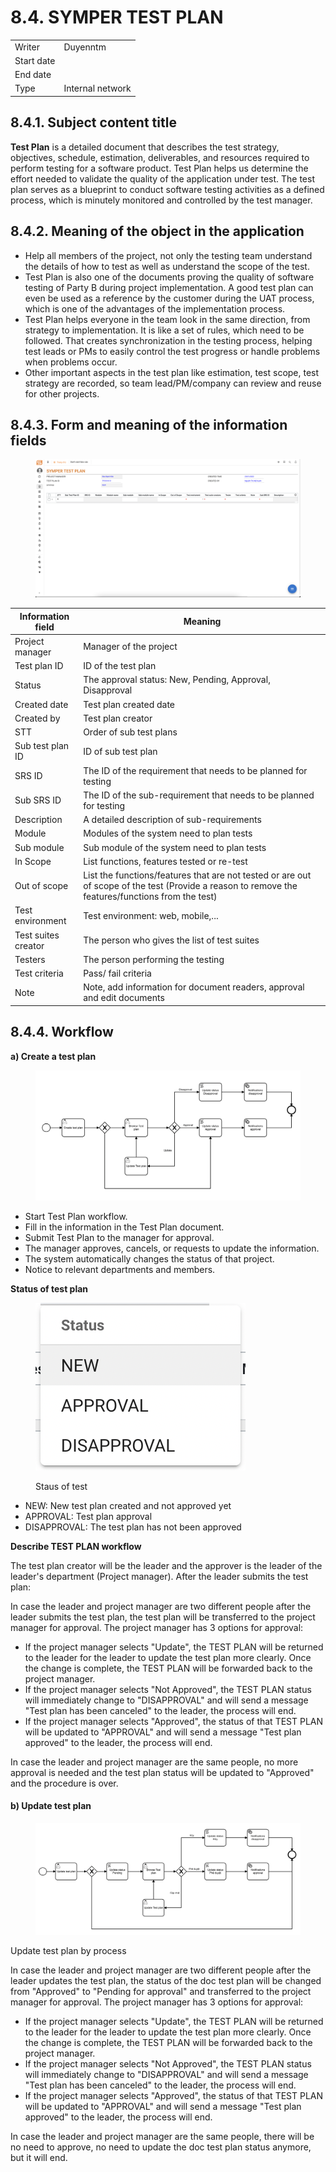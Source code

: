 # 8.4. SYMPER TEST PLAN

|            |                  |
| ---------- | ---------------- |
| Writer     | Duyenntm         |
| Start date |                  |
| End date   |                  |
| Type       | Internal network |

## **8.4.1. Subject content title**

**Test Plan** is a detailed document that describes the test strategy, objectives, schedule, estimation, deliverables, and resources required to perform testing for a software product. Test Plan helps us determine the effort needed to validate the quality of the application under test. The test plan serves as a blueprint to conduct software testing activities as a defined process, which is minutely monitored and controlled by the test manager.

## 8.4.2. Meaning of the object in the application

* Help all members of the project, not only the testing team understand the details of how to test as well as understand the scope of the test.
* Test Plan is also one of the documents proving the quality of software testing of Party B during project implementation. A good test plan can even be used as a reference by the customer during the UAT process, which is one of the advantages of the implementation process.
* Test Plan helps everyone in the team look in the same direction, from strategy to implementation. It is like a set of rules, which need to be followed. That creates synchronization in the testing process, helping test leads or PMs to easily control the test progress or handle problems when problems occur.
* Other important aspects in the test plan like estimation, test scope, test strategy are recorded, so team lead/PM/company can review and reuse for other projects.

## 8.4.3. Form and meaning of the information fields

<figure><img src="../../.gitbook/assets/image (45).png" alt=""><figcaption></figcaption></figure>

| Information field   | Meaning                                                                                                                                           |
| ------------------- | ------------------------------------------------------------------------------------------------------------------------------------------------- |
| Project manager     | Manager of the project                                                                                                                            |
| Test plan ID        | ID of the test plan                                                                                                                               |
| Status              | The approval status: New, Pending, Approval, Disapproval                                                                                          |
| Created date        | Test plan created date                                                                                                                            |
| Created by          | Test plan creator                                                                                                                                 |
| STT                 | Order of sub test plans                                                                                                                           |
| Sub test plan ID    | ID of sub test plan                                                                                                                               |
| SRS ID              | The ID of the requirement that needs to be planned for testing                                                                                    |
| Sub SRS ID          | The ID of the sub-requirement that needs to be planned for testing                                                                                |
| Description         | A detailed description of sub-requirements                                                                                                        |
| Module              | Modules of the system need to plan tests                                                                                                          |
| Sub module          | Sub module of the system need to plan tests                                                                                                       |
| In Scope            | List functions, features tested or re-test                                                                                                        |
| Out of scope        | List the functions/features that are not tested or are out of scope of the test (Provide a reason to remove the features/functions from the test) |
| Test environment    | Test environment: web, mobile,...                                                                                                                 |
| Test suites creator | The person who gives the list of test suites                                                                                                      |
| Testers             | The person performing the testing                                                                                                                 |
| Test criteria       | Pass/ fail criteria                                                                                                                               |
| Note                | Note, add information for document readers, approval and edit documents                                                                           |

## 8.4.4. Workflow

**a) Create a test plan**

<figure><img src="../../.gitbook/assets/image (3).png" alt=""><figcaption></figcaption></figure>

* Start Test Plan workflow.
* Fill in the information in the Test Plan document.
* Submit Test Plan to the manager for approval.
* The manager approves, cancels, or requests to update the information.
* The system automatically changes the status of that project.
* Notice to relevant departments and members.

**Status of test plan**

<figure><img src="../../.gitbook/assets/image (1) (2).png" alt=""><figcaption><p>Staus of test </p></figcaption></figure>

* NEW: New test plan created and not approved yet
* APPROVAL: Test plan approval
* DISAPPROVAL: The test plan has not been approved

**Describe TEST PLAN workflow**

The test plan creator will be the leader and the approver is the leader of the leader's department (Project manager). After the leader submits the test plan:

In case the leader and project manager are two different people after the leader submits the test plan, the test plan will be transferred to the project manager for approval. The project manager has 3 options for approval:

* If the project manager selects "Update", the TEST PLAN will be returned to the leader for the leader to update the test plan more clearly. Once the change is complete, the TEST PLAN will be forwarded back to the project manager.
* If the project manager selects "Not Approved", the TEST PLAN status will immediately change to "DISAPPROVAL" and will send a message "Test plan has been canceled" to the leader, the process will end.
* If the project manager selects "Approved", the status of that TEST PLAN will be updated to "APPROVAL" and will send a message "Test plan approved" to the leader, the process will end.

In case the leader and project manager are the same people, no more approval is needed and the test plan status will be updated to "Approved" and the procedure is over.

#### **b) Update test plan**

<figure><img src="../../.gitbook/assets/image (2) (2).png" alt=""><figcaption></figcaption></figure>

Update test plan by process

In case the leader and project manager are two different people after the leader updates the test plan, the status of the doc test plan will be changed from "Approved" to "Pending for approval" and transferred to the project manager for approval. The project manager has 3 options for approval:

* If the project manager selects "Update", the TEST PLAN will be returned to the leader for the leader to update the test plan more clearly. Once the change is complete, the TEST PLAN will be forwarded back to the project manager.
* If the project manager selects "Not Approved", the TEST PLAN status will immediately change to "DISAPPROVAL" and will send a message "Test plan has been canceled" to the leader, the process will end.
* If the project manager selects "Approved", the status of that TEST PLAN will be updated to "APPROVAL" and will send a message "Test plan approved" to the leader, the process will end.

In case the leader and project manager are the same people, there will be no need to approve, no need to update the doc test plan status anymore, but it will end.
